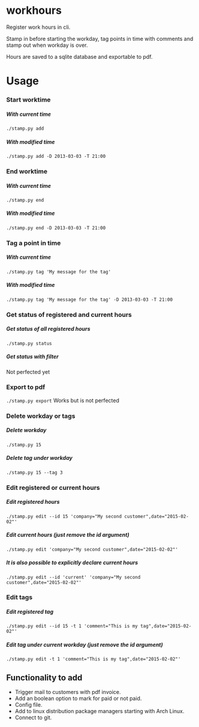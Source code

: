 # workhours
Register work hours in cli.

Stamp in before starting the workday, tag points in time with comments and stamp out when workday is over.

Hours are saved to a sqlite database and exportable to pdf.


# Usage

### Start worktime
##### With current time
`./stamp.py add`
##### With modified time
`./stamp.py add -D 2013-03-03 -T 21:00`


### End worktime
##### With current time
`./stamp.py end`
##### With modified time
`./stamp.py end -D 2013-03-03 -T 21:00`


### Tag a point in time
##### With current time
`./stamp.py tag 'My message for the tag'`
##### With modified time
`./stamp.py tag 'My message for the tag' -D 2013-03-03 -T 21:00`


### Get status of registered and current hours
##### Get status of all registered hours
`./stamp.py status`
##### Get status with filter
Not perfected yet


### Export to pdf
`./stamp.py export`
Works but is not perfected


### Delete workday or tags
##### Delete workday
`./stamp.py 15`
##### Delete tag under workday
`./stamp.py 15 --tag 3`


### Edit registered or current hours
##### Edit registered hours
`./stamp.py edit --id 15 'company="My second customer",date="2015-02-02"'`
##### Edit current hours (just remove the id argument)
`./stamp.py edit 'company="My second customer",date="2015-02-02"'`
##### It is also possible to explicitly declare current hours
`./stamp.py edit --id 'current' 'company="My second customer",date="2015-02-02"'`


### Edit tags
##### Edit registered tag
`./stamp.py edit --id 15 -t 1 'comment="This is my tag",date="2015-02-02"'`
##### Edit tag under current workday (just remove the id argument)
`./stamp.py edit -t 1 'comment="This is my tag",date="2015-02-02"'`


## Functionality to add
- Trigger mail to customers with pdf invoice.
- Add an boolean option to mark for paid or not paid.
- Config file.
- Add to linux distribution package managers starting with Arch Linux.
- Connect to git.
